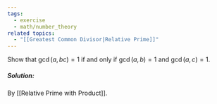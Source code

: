 ```yaml
---
tags:
  - exercise
  - math/number_theory
related topics:
  - "[[Greatest Common Divisor|Relative Prime]]"
---
```

Show that $\gcd(a, bc) = 1$ if and only if $\gcd(a, b) = 1$ and $\gcd(a, c) = 1$.
##### Solution:
By [[Relative Prime with Product]].